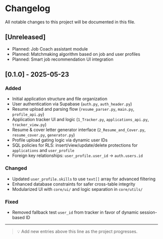 # Changelog

All notable changes to this project will be documented in this file.

## [Unreleased]
- Planned: Job Coach assistant module
- Planned: Matchmaking algorithm based on job and user profiles
- Planned: Smart job recommendation UI integration

## [0.1.0] - 2025-05-23
### Added
- Initial application structure and file organization
- User authentication via Supabase (`auth.py`, `auth_header.py`)
- Resume upload and parsing flow (`resume_parser.py`, `main.py`, `profile_api.py`)
- Application tracker UI and logic (`1_Tracker.py`, `applications_api.py`, `tracker_view.py`)
- Resume & cover letter generator interface (`2_Resume_and_Cover.py`, `resume_cover.py`, `generator.py`)
- Profile upload gating logic via dynamic user IDs
- SQL policies for RLS: insert/view/update/delete protections for `applications` and `user_profile`
- Foreign key relationships: `user_profile.user_id` → `auth.users.id`

### Changed
- Updated `user_profile.skills` to use `text[]` array for advanced filtering
- Enhanced database constraints for safer cross-table integrity
- Modularized UI with `core/ui/` and logic separation in `core/utils/`

### Fixed
- Removed fallback test `user_id` from tracker in favor of dynamic session-based ID

---

> 💡 Add new entries above this line as the project progresses.
